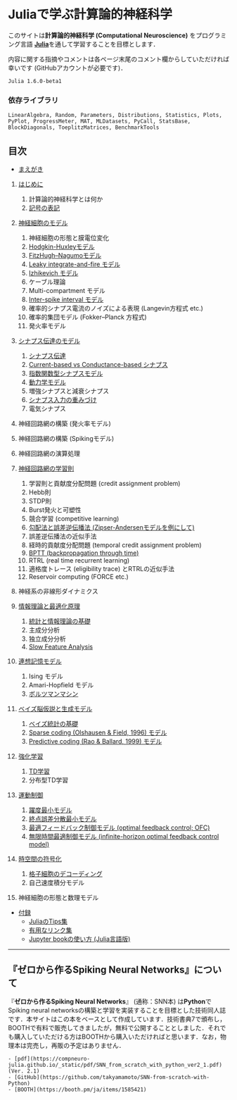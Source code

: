 # Juliaで学ぶ計算論的神経科学

このサイトは**計算論的神経科学 (Computational Neuroscience)** をプログラミング言語 [**Julia**](https://julialang.org/)を通して学習することを目標とします．

内容に関する指摘やコメントは各ページ末尾のコメント欄からしていただければ幸いです (GitHubアカウントが必要です)．

```{admonition} 記事で使用しているJuliaのバージョン
Julia 1.6.0-beta1
```

### 依存ライブラリ
`LinearAlgebra, Random, Parameters, Distributions, Statistics, Plots, PyPlot, ProgressMeter, MAT, MLDatasets, PyCall, StatsBase, BlockDiagonals, ToeplitzMatrices, BenchmarkTools`

## 目次
- [まえがき](https://compneuro-julia.github.io/intro.html)

1. [はじめに](https://compneuro-julia.github.io/chap1/1_intro.html)
	1. 計算論的神経科学とは何か
	1. [記号の表記](https://compneuro-julia.github.io/chap1/notation.html)
1. [神経細胞のモデル](https://compneuro-julia.github.io/chap2/2_intro.html)
	1. 神経細胞の形態と膜電位変化
	1. [Hodgkin-Huxleyモデル](https://compneuro-julia.github.io/chap2/2-2_hodgkinhuxley.html)
	1. [FitzHugh–Nagumoモデル](https://compneuro-julia.github.io/chap2/2-3_fhn.html)
	1. [Leaky integrate-and-fire モデル](https://compneuro-julia.github.io/chap2/2-4_lif.html)
	1. [Izhikevich モデル](https://compneuro-julia.github.io/chap2/2-5_iz.html)
	1. ケーブル理論
	1. Multi-compartment モデル
	1. [Inter-spike interval モデル](https://compneuro-julia.github.io/chap2/2-8_isi.html)
	1. 確率的シナプス電流のノイズによる表現 (Langevin方程式 etc.)
	1. 確率的集団モデル (Fokker–Planck 方程式)
	1. 発火率モデル
1. [シナプス伝達のモデル](https://compneuro-julia.github.io/chap3/3_intro.html)
	1. [シナプス伝達](https://compneuro-julia.github.io/chap3/3-1_synapse.html)
	1. [Current-based vs Conductance-based シナプス](https://compneuro-julia.github.io/chap3/3-2_current-conductance-synapse.html)
	1. [指数関数型シナプスモデル](https://compneuro-julia.github.io/chap3/3-3_expo-synapse.html)
	1. [動力学モデル](https://compneuro-julia.github.io/chap3/3-4_kinetic-synapse.html)
	1. 増強シナプスと減衰シナプス
	1. [シナプス入力の重みづけ](https://compneuro-julia.github.io/chap3/3-6_synaptic-weighted.html)
	1. 電気シナプス
4. 神経回路網の構築 (発火率モデル)
5. 神経回路網の構築 (Spikingモデル)
6. 神経回路網の演算処理
7. [神経回路網の学習則](https://compneuro-julia.github.io/chap7/7_intro.html)
	1. 学習則と貢献度分配問題 (credit assignment problem)
	2. Hebb則
	3. STDP則
	4. Burst発火と可塑性
	5. 競合学習 (competitive learning)
	6. [勾配法と誤差逆伝播法 (Zipser-Andersenモデルを例にして)](https://compneuro-julia.github.io/chap7/7-6_backpropagation_Zipser-Andersen.html)
	7. 誤差逆伝播法の近似手法
	8. 経時的貢献度分配問題 (temporal credit assignment problem)
	9. [BPTT (backpropagation through time)](https://compneuro-julia.github.io/chap7/7-9_bptt.html)
	10. RTRL (real time recurrent learning)
	11. 適格度トレース (eligibility trace) とRTRLの近似手法
	12. Reservoir computing (FORCE etc.)
8. 神経系の非線形ダイナミクス
9. [情報理論と最適化原理](https://compneuro-julia.github.io/chap9/9_intro.html)
	1. [統計と情報理論の基礎](https://compneuro-julia.github.io/chap9/9-1_statistics_and_information.html)
	2. 主成分分析
	3. 独立成分分析
	4. [Slow Feature Analysis](https://compneuro-julia.github.io/chap9/9-4_slow_feature_analysis.html)

10. [連想記憶モデル](https://compneuro-julia.github.io/chap10/10_intro.html)
	1. Ising モデル
	2. Amari-Hopfield モデル
	3. [ボルツマンマシン](https://compneuro-julia.github.io/chap10/10-3_boltzmann_machine.html)

11. [ベイズ脳仮説と生成モデル](https://compneuro-julia.github.io/chap11/11_intro.html)
    1. [ベイズ統計の基礎](https://compneuro-julia.github.io/chap11/11-1_bayes_statistics.html)
    1. [Sparse coding (Olshausen & Field, 1996) モデル](https://compneuro-julia.github.io/chap11/11-2_sparse-coding.html)
    1. [Predictive coding (Rao & Ballard, 1999) モデル](https://compneuro-julia.github.io/chap11/11-3_predictive-coding-rao.html)
12. [強化学習](https://compneuro-julia.github.io/chap12/12_intro.html)
    1. [TD学習](https://compneuro-julia.github.io/chap12/12-1_td_learning.html)
    2. 分布型TD学習
13. [運動制御](https://compneuro-julia.github.io/chap13/13_intro.html)
    1. [躍度最小モデル](https://compneuro-julia.github.io/chap13/13-1_minimum_jerk.html)
    2. [終点誤差分散最小モデル](https://compneuro-julia.github.io/chap13/13-2_minimum_variance.html)
    3. [最適フィードバック制御モデル (optimal feedback control; OFC)](https://compneuro-julia.github.io/chap13/13-3_optimal_feedback_control.html)
    4. [無限時間最適制御モデル (infinite-horizon optimal feedback control model)](https://compneuro-julia.github.io/chap13/13-4_infinite_horizon_ofc.html)
14. [時空間の符号化](https://compneuro-julia.github.io/chap14/14_intro.html)
    1. [格子細胞のデコーディング](https://compneuro-julia.github.io/chap14/14-1_grid_cells.html)
    2. 自己速度積分モデル
15. 神経細胞の形態と数理モデル

- [付録](https://compneuro-julia.github.io/appendix/appendix_intro.html)
	- [JuliaのTips集](https://compneuro-julia.github.io/appendix/tips.html)
	- [有用なリンク集](https://compneuro-julia.github.io/appendix/useful_links.html)
	- [Jupyter bookの使い方 (Julia言語版)](https://compneuro-julia.github.io/appendix/usage_jupyter_book.html)


***

## 『ゼロから作るSpiking Neural Networks』について
『**ゼロから作るSpiking Neural Networks**』 (通称：SNN本) は**Python**でSpiking neural networksの構築と学習を実装することを目標とした技術同人誌です．本サイトはこの本をベースとして作成しています．技術書典7で頒布し，BOOTHで有料で販売してきましたが，無料で公開することとしました．それでも購入していただける方はBOOTHから購入いただければと思います．なお，物理本は完売し，再販の予定はありません．

```{admonition} 『ゼロから作るSpiking Neural Networks』Links
- [pdf](https://compneuro-julia.github.io/_static/pdf/SNN_from_scratch_with_python_ver2_1.pdf) (Ver. 2.1)
- [GitHub](https://github.com/takyamamoto/SNN-from-scratch-with-Python)
- [BOOTH](https://booth.pm/ja/items/1585421)
```



